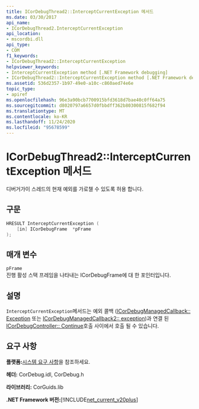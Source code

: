 ```yaml
---
title: ICorDebugThread2::InterceptCurrentException 메서드
ms.date: 03/30/2017
api_name:
- ICorDebugThread2.InterceptCurrentException
api_location:
- mscordbi.dll
api_type:
- COM
f1_keywords:
- ICorDebugThread2::InterceptCurrentException
helpviewer_keywords:
- InterceptCurrentException method [.NET Framework debugging]
- ICorDebugThread2::InterceptCurrentException method [.NET Framework debugging]
ms.assetid: 536d2357-1b97-49e0-a10c-c860aed74e6e
topic_type:
- apiref
ms.openlocfilehash: 96e3a90bcb7700915bfd3618d7bae40c0ff64a75
ms.sourcegitcommit: d8020797a6657d0fbbdff362b80300815f682f94
ms.translationtype: MT
ms.contentlocale: ko-KR
ms.lasthandoff: 11/24/2020
ms.locfileid: "95678599"
---
```

# <a name="icordebugthread2interceptcurrentexception-method"></a>ICorDebugThread2::InterceptCurrentException 메서드

디버거가이 스레드의 현재 예외를 가로챌 수 있도록 허용 합니다.  
  
## <a name="syntax"></a>구문  
  
```cpp  
HRESULT InterceptCurrentException (  
    [in] ICorDebugFrame  *pFrame  
);  
```  
  
## <a name="parameters"></a>매개 변수  

 `pFrame`  
 진행 활성 스택 프레임을 나타내는 ICorDebugFrame에 대 한 포인터입니다.  
  
## <a name="remarks"></a>설명  

 `InterceptCurrentException`메서드는 예외 콜백 ([ICorDebugManagedCallback:: Exception](icordebugmanagedcallback-exception-method.md) 또는 [ICorDebugManagedCallback2:: exception](icordebugmanagedcallback2-exception-method.md))과 연결 된 [ICorDebugController:: Continue](icordebugcontroller-continue-method.md)호출 사이에서 호출 될 수 있습니다.  
  
## <a name="requirements"></a>요구 사항  

 **플랫폼:**[시스템 요구 사항](../../get-started/system-requirements.md)을 참조하세요.  
  
 **헤더:** CorDebug.idl, CorDebug.h  
  
 **라이브러리:** CorGuids.lib  
  
 **.NET Framework 버전:**[!INCLUDE[net_current_v20plus](../../../../includes/net-current-v20plus-md.md)]
